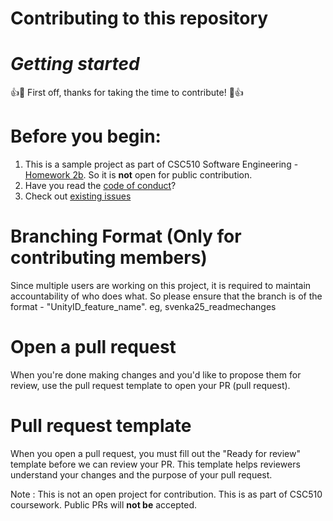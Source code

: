 # **Contributing to this repository**

# *Getting started*
👍🎉 First off, thanks for taking the time to contribute! 🎉👍

# Before you begin:
1. This is a sample project as part of CSC510 Software Engineering - [Homework 2b](https://github.com/txt/se21/blob/master/docs/hw2b.md). So it is **not** open for public contribution.
2. Have you read the [code of conduct](https://github.com/sak007/project-X/blob/main/CODE-OF-CONDUCT.md)?
3. Check out [existing issues](https://github.com/sak007/project-X/issues)

# **Branching Format** (Only for contributing members)
Since multiple users are working on this project, it is required to maintain accountability of who does what.
So please ensure that the branch is of the format - "UnityID_feature_name". eg, svenka25_readmechanges

# **Open a pull request**
When you're done making changes and you'd like to propose them for review, use the pull request template to open your PR (pull request).

# **Pull request template**
When you open a pull request, you must fill out the "Ready for review" template before we can review your PR. This template helps reviewers understand your changes and the purpose of your pull request.


Note : This is not an open project for contribution. This is as part of CSC510 coursework. Public PRs will **not be** accepted.